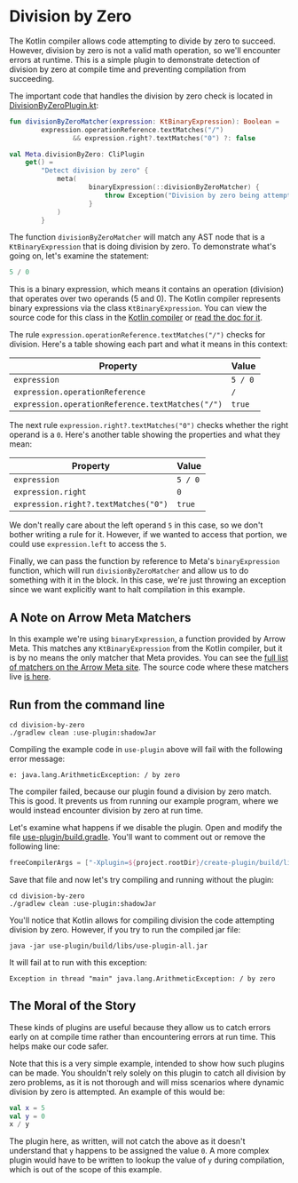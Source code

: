 # Division by Zero

The Kotlin compiler allows code attempting to divide by zero to succeed. However, division by zero is not a valid math operation, so we'll encounter errors at runtime. This is a simple plugin to demonstrate detection of division by zero at compile time and preventing compilation from succeeding.

The important code that handles the division by zero check is located in [DivisionByZeroPlugin.kt](create-plugin/src/main/kotlin/io/mattmoore/kotlin/compiler/plugins/divisionbyzero/DivisionByZeroPlugin.kt):

```kotlin
fun divisionByZeroMatcher(expression: KtBinaryExpression): Boolean =
        expression.operationReference.textMatches("/")
                && expression.right?.textMatches("0") ?: false

val Meta.divisionByZero: CliPlugin
    get() =
        "Detect division by zero" {
            meta(
                    binaryExpression(::divisionByZeroMatcher) {
                        throw Exception("Division by zero being attempted!")
                    }
            )
        }
```

The function `divisionByZeroMatcher` will match any AST node that is a `KtBinaryExpression` that is doing division by zero. To demonstrate what's going on, let's examine the statement:

```kotlin
5 / 0
```

This is a binary expression, which means it contains an operation (division) that operates over two operands (5 and 0). The Kotlin compiler represents binary expressions via the class `KtBinaryExpression`. You can view the source code for this class in the [Kotlin compiler](https://github.com/JetBrains/kotlin/blob/master/compiler/psi/src/org/jetbrains/kotlin/psi/KtBinaryExpression.java) or [read the doc for it](https://javadoc.io/static/org.jetbrains.kotlin/kotlin-compiler/1.0.4/org/jetbrains/kotlin/psi/KtBinaryExpression.html).

The rule `expression.operationReference.textMatches("/")` checks for division. Here's a table showing each part and what it means in this context:

|Property                                        |Value  |
|------------------------------------------------|-------|
|`expression`                                    |`5 / 0`|
|`expression.operationReference`                 |`/`    |
|`expression.operationReference.textMatches("/")`|`true` |

The next rule `expression.right?.textMatches("0")` checks whether the right operand is a `0`. Here's another table showing the properties and what they mean:

|Property                            |Value  |
|------------------------------------|-------|
|`expression`                        |`5 / 0`|
|`expression.right`                  |`0    `|
|`expression.right?.textMatches("0")`|`true` |

We don't really care about the left operand `5` in this case, so we don't bother writing a rule for it. However, if we wanted to access that portion, we could use `expression.left` to access the `5`.

Finally, we can pass the function by reference to Meta's `binaryExpression` function, which will run `divisionByZeroMatcher` and allow us to do something with it in the block. In this case, we're just throwing an exception since we want explicitly want to halt compilation in this example.

## A Note on Arrow Meta Matchers

In this example we're using `binaryExpression`, a function provided by Arrow Meta. This matches any `KtBinaryExpression` from the Kotlin compiler, but it is by no means the only matcher that Meta provides. You can see the [full list of matchers on the Arrow Meta site](https://meta.arrow-kt.io/docs/apidocs/compiler-plugin/arrow.meta.quotes/#functions). The source code where these matchers live [is here](https://github.com/arrow-kt/arrow-meta/blob/master/compiler-plugin/src/main/kotlin/arrow/meta/quotes/MetaExtensions.kt).

## Run from the command line

```shell
cd division-by-zero
./gradlew clean :use-plugin:shadowJar
```

Compiling the example code in `use-plugin` above will fail with the following error message:

```shell
e: java.lang.ArithmeticException: / by zero
```

The compiler failed, because our plugin found a division by zero match. This is good. It prevents us from running our example program, where we would instead encounter division by zero at run time.

Let's examine what happens if we disable the plugin. Open and modify the file [use-plugin/build.gradle](use-plugin/build.gradle). You'll want to comment out or remove the following line:

```gradle
freeCompilerArgs = ["-Xplugin=${project.rootDir}/create-plugin/build/libs/create-plugin-all.jar"]
```

Save that file and now let's try compiling and running without the plugin:

```shell
cd division-by-zero
./gradlew clean :use-plugin:shadowJar
```

You'll notice that Kotlin allows for compiling division the code attempting division by zero. However, if you try to run the compiled jar file:

```shell
java -jar use-plugin/build/libs/use-plugin-all.jar
```

It will fail at to run with this exception:

```shell
Exception in thread "main" java.lang.ArithmeticException: / by zero
```

## The Moral of the Story

These kinds of plugins are useful because they allow us to catch errors early on at compile time rather than encountering errors at run time. This helps make our code safer.

Note that this is a very simple example, intended to show how such plugins can be made. You shouldn't rely solely on this plugin to catch all division by zero problems, as it is not thorough and will miss scenarios where dynamic division by zero is attempted. An example of this would be:

```kotlin
val x = 5
val y = 0
x / y
```

The plugin here, as written, will not catch the above as it doesn't understand that `y` happens to be assigned the value `0`. A more complex plugin would have to be written to lookup the value of `y` during compilation, which is out of the scope of this example.
